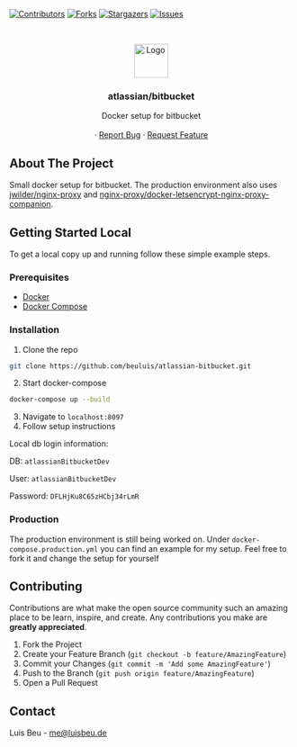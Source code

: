 [![Contributors][contributors-shield]][contributors-url]
[![Forks][forks-shield]][forks-url]
[![Stargazers][stars-shield]][stars-url]
[![Issues][issues-shield]][issues-url]


<!-- PROJECT LOGO -->
<br />
<p align="center">
  <img src="https://wac-cdn.atlassian.com/dam/jcr:01f0ea80-2b31-4009-8eaf-da8ebcabdfe1/Bitbucket-blue.svg?cdnVersion=1209" alt="Logo" height="60">

  <h3 align="center">atlassian/bitbucket</h3>

  <p align="center">
    Docker setup for bitbucket
    <br />
    <br />
    ·
    <a href="https://github.com/beuluis/atlassian-bitbucket/issues">Report Bug</a>
    ·
    <a href="https://github.com/beuluis/atlassian-bitbucket/issues">Request Feature</a>
  </p>
</p>

<!-- ABOUT THE PROJECT -->
## About The Project

Small docker setup for bitbucket. The production environment also uses [jwilder/nginx-proxy](https://github.com/nginx-proxy/nginx-proxy) and [nginx-proxy/docker-letsencrypt-nginx-proxy-companion](https://github.com/nginx-proxy/docker-letsencrypt-nginx-proxy-companion).

<!-- GETTING STARTED -->
## Getting Started Local

To get a local copy up and running follow these simple example steps.

### Prerequisites

* [Docker](https://docs.docker.com/get-docker/)
* [Docker Compose](https://docs.docker.com/compose/install/)

### Installation

1. Clone the repo
```sh
git clone https://github.com/beuluis/atlassian-bitbucket.git
```
2. Start docker-compose
```sh
docker-compose up --build
```
3. Navigate to `localhost:8097`
4. Follow setup instructions

Local db login information:

DB: `atlassianBitbucketDev`

User: `atlassianBitbucketDev`

Password: `DFLHjKu8C65zHCbj34rLmR`


### Production

The production environment is still being worked on. Under `docker-compose.production.yml` you can find an example for my setup. Feel free to fork it and change the setup for yourself

<!-- CONTRIBUTING -->
## Contributing

Contributions are what make the open source community such an amazing place to be learn, inspire, and create. Any contributions you make are **greatly appreciated**.

1. Fork the Project
2. Create your Feature Branch (`git checkout -b feature/AmazingFeature`)
3. Commit your Changes (`git commit -m 'Add some AmazingFeature'`)
4. Push to the Branch (`git push origin feature/AmazingFeature`)
5. Open a Pull Request


<!-- CONTACT -->
## Contact

Luis Beu - me@luisbeu.de


<!-- MARKDOWN LINKS & IMAGES -->
<!-- https://www.markdownguide.org/basic-syntax/#reference-style-links -->
[contributors-shield]: https://img.shields.io/github/contributors/beuluis/atlassian-bitbucket.svg?style=flat-square
[contributors-url]: https://github.com/beuluis/atlassian-bitbucket/graphs/contributors
[forks-shield]: https://img.shields.io/github/forks/beuluis/atlassian-bitbucket.svg?style=flat-square
[forks-url]: https://github.com/beuluis/atlassian-bitbucket/network/members
[stars-shield]: https://img.shields.io/github/stars/beuluis/atlassian-bitbucket.svg?style=flat-square
[stars-url]: https://github.com/beuluis/atlassian-bitbucket/stargazers
[issues-shield]: https://img.shields.io/github/issues/beuluis/atlassian-bitbucket.svg?style=flat-square
[issues-url]: https://github.com/beuluis/atlassian-bitbucket/issues
[license-shield]: https://img.shields.io/github/license/beuluis/atlassian-bitbucket.svg?style=flat-square
